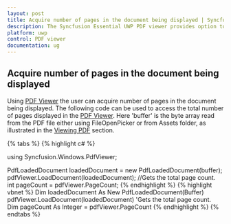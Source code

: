 ```yaml
---
layout: post
title: Acquire number of pages in the document being displayed | Syncfusion
description: The Syncfusion Essential UWP PDF viewer provides option to acquire number of pages in the document being displayed.
platform: uwp
control: PDF viewer
documentation: ug
---
```


## Acquire number of pages in the document being displayed

Using [PDF Viewer](https://help.syncfusion.com/cr/uwp/Syncfusion.Windows.PdfViewer.SfPdfViewerControl.html) the user can acquire number of pages in the document being displayed. The following code can be used to access the total number of pages displayed in the [PDF Viewer](https://help.syncfusion.com/cr/uwp/Syncfusion.Windows.PdfViewer.SfPdfViewerControl.html). Here 'buffer' is the byte array read from the PDF file either using FileOpenPicker or from Assets folder, as illustrated in the [Viewing PDF](https://help.syncfusion.com/uwp/sfpdfviewer/concepts-and-features/viewing-pdf) section.

{% tabs %}
{% highlight c# %}

using Syncfusion.Windows.PdfViewer;

PdfLoadedDocument loadedDocument = new PdfLoadedDocument(buffer);
pdfViewer.LoadDocument(loadedDocument);
//Gets the total page count. 
int pageCount = pdfViewer.PageCount;
{% endhighlight %}
{% highlight vbnet %}
Dim loadedDocument As New PdfLoadedDocument(Buffer)
pdfViewer.LoadDocument(loadedDocument)
'Gets the total page count. 
Dim pageCount As Integer = pdfViewer.PageCount
{% endhighlight %}
{% endtabs %}